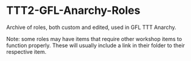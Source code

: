 # TTT2-GFL-Anarchy-Roles

Archive of roles, both custom and edited, used in GFL TTT Anarchy.

Note: some roles may have items that require other workshop items to function properly.
These will usually include a link in their folder to their respective item.
 
